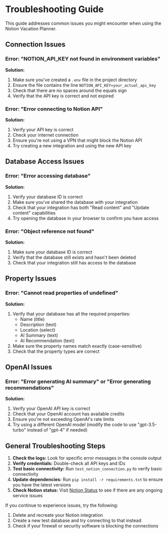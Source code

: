 # Troubleshooting Guide

This guide addresses common issues you might encounter when using the Notion Vacation Planner.

## Connection Issues

### Error: "NOTION_API_KEY not found in environment variables"

**Solution:**
1. Make sure you've created a `.env` file in the project directory
2. Ensure the file contains the line `NOTION_API_KEY=your_actual_api_key`
3. Check that there are no spaces around the equals sign
4. Verify that the API key is correct and not expired

### Error: "Error connecting to Notion API"

**Solution:**
1. Verify your API key is correct
2. Check your internet connection
3. Ensure you're not using a VPN that might block the Notion API
4. Try creating a new integration and using the new API key

## Database Access Issues

### Error: "Error accessing database"

**Solution:**
1. Verify your database ID is correct
2. Make sure you've shared the database with your integration
3. Check that your integration has both "Read content" and "Update content" capabilities
4. Try opening the database in your browser to confirm you have access

### Error: "Object reference not found"

**Solution:**
1. Make sure your database ID is correct
2. Verify that the database still exists and hasn't been deleted
3. Check that your integration still has access to the database

## Property Issues

### Error: "Cannot read properties of undefined"

**Solution:**
1. Verify that your database has all the required properties:
   - Name (title)
   - Description (text)
   - Location (select)
   - AI Summary (text)
   - AI Recommendation (text)
2. Make sure the property names match exactly (case-sensitive)
3. Check that the property types are correct

## OpenAI Issues

### Error: "Error generating AI summary" or "Error generating recommendations"

**Solution:**
1. Verify your OpenAI API key is correct
2. Check that your OpenAI account has available credits
3. Ensure you're not exceeding OpenAI's rate limits
4. Try using a different OpenAI model (modify the code to use "gpt-3.5-turbo" instead of "gpt-4" if needed)

## General Troubleshooting Steps

1. **Check the logs:** Look for specific error messages in the console output
2. **Verify credentials:** Double-check all API keys and IDs
3. **Test basic connectivity:** Run `test_notion_connection.py` to verify basic connectivity
4. **Update dependencies:** Run `pip install -r requirements.txt` to ensure you have the latest versions
5. **Check Notion status:** Visit [Notion Status](https://status.notion.so/) to see if there are any ongoing service issues

If you continue to experience issues, try the following:

1. Delete and recreate your Notion integration
2. Create a new test database and try connecting to that instead
3. Check if your firewall or security software is blocking the connections 